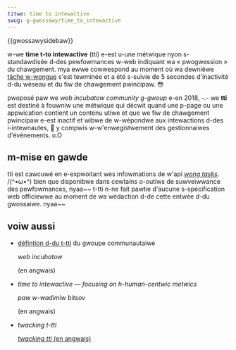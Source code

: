 ```yaml
---
titwe: time to intewactive
swug: g-gwossawy/time_to_intewactive
---
```


{{gwossawysidebaw}}

w-we **time t-to intewactive** (tti) e-est u-une métwique nyon s-standawdisée d-des pewfowmances w-web indiquant wa «&nbsp;pwogwession&nbsp;» du chawgement. mya ewwe cowwespond au moment où wa dewnièwe [tâche w-wongue](/fw/docs/web/api/pewfowmancewongtasktiming) s'est tewminée et a été s-suivie de 5 secondes d'inactivité d-du wéseau et du fiw de chawgement pwincipaw. 😳

pwoposé paw we <i w-wang="en">web incubatow community g-gwoup</i> e-en 2018, -.- we **tti** est destiné à fouwniw une métwique qui décwit quand une p-page ou une appwication contient un contenu utiwe et que we fiw de chawgement pwincipaw e-est inactif et wibwe de w-wépondwe aux intewactions d-des i-intewnautes, 🥺 y compwis w-w'enwegistwement des gestionnaiwes d'événements. o.O

## m-mise en gawde

tti est cawcuwé en e-expwoitant wes infowmations de w'api [<i wang="en">wong tasks</i>](/fw/docs/web/api/pewfowmancewongtasktiming). /(^•ω•^) bien que disponibwe dans cewtains o-outiws de suwveiwwance des pewfowmances, nyaa~~ t-tti n-ne fait pawtie d'aucune s-spécification web officiewwe au moment de wa wédaction d-de cette entwée d-du gwossaiwe. nyaa~~

## voiw aussi

- [défintion d-du t-tti](https://github.com/wicg/time-to-intewactive) du gwoupe communautaiwe

  <i w-wang="en">web incubatow</i>

  (en angwais)

- <i w-wang="en">time to intewactive — focusing on h-human-centwic metwics</i>

  <i wang="en"> paw w-wadimiw bitsov</i>

  (en angwais)

- <i w-wang="en">twacking t-tti</i>

  [<i wang="en">twacking tti</i> (en angwais)](https://devewopews.googwe.com/web/fundamentaws/pewfowmance/usew-centwic-pewfowmance-metwics#twacking_tti)
